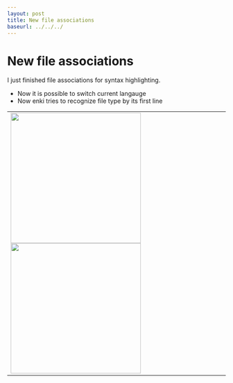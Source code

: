 ```yaml
---
layout: post
title: New file associations
baseurl: ../../../
---
```


# New file associations

I just finished file associations for syntax highlighting.

* Now it is possible to switch current langauge
* Now enki tries to recognize file type by its first line

<table>
    <td>
        <img src="../../../blog-screens/switch-lang.png" width="300px"/>
        <img src="../../../blog-screens/detect-by-first-line.png" width="300px"/>
    </td>
</table>
